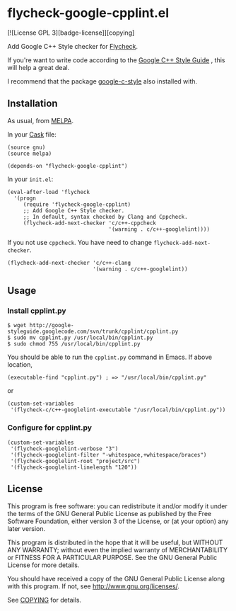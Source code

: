 # flycheck-google-cpplint.el

[![License GPL 3][badge-license]][copying]

Add Google C++ Style checker for [Flycheck](https://github.com/flycheck/flycheck).

If you're want to write code according to the
[Google C++ Style Guide](http://google-styleguide.googlecode.com/svn/trunk/cppguide.xml)
, this will help a great deal.

I recommend that the package
[google-c-style](http://melpa.milkbox.net/#/google-c-style)
also installed with.

## Installation

As usual, from [MELPA](https://melpa.org/#/).

In your [Cask](http://cask.github.io) file:

```
(source gnu)
(source melpa)

(depends-on "flycheck-google-cpplint")
```

In your `init.el`:

```
(eval-after-load 'flycheck
  '(progn
     (require 'flycheck-google-cpplint)
     ;; Add Google C++ Style checker.
     ;; In default, syntax checked by Clang and Cppcheck.
     (flycheck-add-next-checker 'c/c++-cppcheck
                                '(warning . c/c++-googlelint))))
```

If you not use `cppcheck`. You have need to change `flycheck-add-next-checker`.

```
(flycheck-add-next-checker 'c/c++-clang
                           '(warning . c/c++-googlelint))
```

## Usage

### Install cpplint.py

```
$ wget http://google-styleguide.googlecode.com/svn/trunk/cpplint/cpplint.py
$ sudo mv cpplint.py /usr/local/bin/cpplint.py
$ sudo chmod 755 /usr/local/bin/cpplint.py
```

You should be able to run the `cpplint.py` command in Emacs.
If above location,

```
(executable-find "cpplint.py") ; => "/usr/local/bin/cpplint.py"
```

or

```
(custom-set-variables
 '(flycheck-c/c++-googlelint-executable "/usr/local/bin/cpplint.py"))
```

### Configure for cpplint.py

```
(custom-set-variables
 '(flycheck-googlelint-verbose "3")
 '(flycheck-googlelint-filter "-whitespace,+whitespace/braces")
 '(flycheck-googlelint-root "project/src")
 '(flycheck-googlelint-linelength "120"))
```

## License

This program is free software: you can redistribute it and/or modify it under
the terms of the GNU General Public License as published by the Free Software
Foundation, either version 3 of the License, or (at your option) any later
version.

This program is distributed in the hope that it will be useful, but WITHOUT ANY
WARRANTY; without even the implied warranty of MERCHANTABILITY or FITNESS FOR A
PARTICULAR PURPOSE.  See the GNU General Public License for more details.

You should have received a copy of the GNU General Public License along with
this program.  If not, see http://www.gnu.org/licenses/.

See
[COPYING](https://github.com/flycheck/flycheck-google-cpplint/blob/master/COPYING)
for details.
